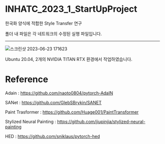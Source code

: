 # INHATC_2023_1_StartUpProject

한국화 양식에 적합한 Style Transfer 연구


폴더 내 파일은 각 네트워크의 수정된 실행 파일입니다. 

* * *




![스크린샷 2023-06-23 171623](https://github.com/startedourmission/INHATC_2023_1_StartUpProject/assets/53049011/c7e1d87c-957c-4a0f-85f2-6cb84660358d)


Ubuntu 20.04, 2개의 NVIDIA TITAN RTX 환경에서 작업하였습니다.





# Reference

Adain : https://github.com/naoto0804/pytorch-AdaIN


SANet : https://github.com/GlebSBrykin/SANET


Paint Trasformer : https://github.com/Huage001/PaintTransformer


Stylized Neural Painting :  https://github.com/jiupinjia/stylized-neural-painting


HED : https://github.com/sniklaus/pytorch-hed
